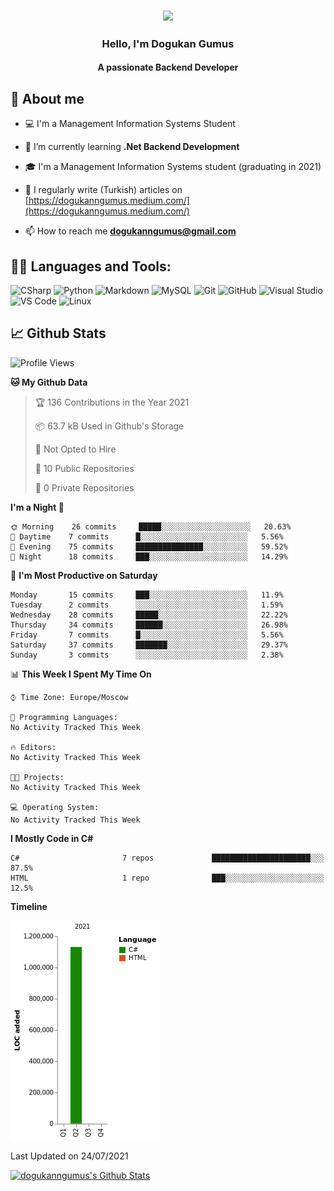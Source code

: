 <h3 align="center"><img width="30%" src="https://i.ibb.co/6DXgTgD/Developer-activity-bro.png"></h3>

<h3 align="center">Hello, I'm Dogukan Gumus</h3>
<h4 align="center">A passionate Backend Developer</h3>

## 📖 About me

- :computer: I'm a Management Information Systems Student

- 🌱 I’m currently learning **.Net Backend Development**

- 🎓 I'm a Management Information Systems student (graduating in 2021)

- 📝 I regularly write (Turkish) articles on [https://dogukanngumus.medium.com/](https://dogukanngumus.medium.com/)

- 📫 How to reach me **dogukanngumus@gmail.com**


## 👨‍💻 Languages and Tools:
![CSharp](https://img.shields.io/badge/-C%20Sharp-239120?logo=C-sharp&style=flat-square)
![Python](http://img.shields.io/badge/-Python-3776AB?style=flat-square&logo=python&logoColor=ffffff)
![Markdown](https://img.shields.io/badge/-Markdown-000000?style=flat-square&logo=markdown)
![MySQL](https://img.shields.io/badge/-MySql-4479A1?logo=MySQL&style=flat&logoColor=ffffff)
![Git](https://img.shields.io/badge/-Git-%23F05032?style=flat-square&logo=git&logoColor=%23ffffff)
![GitHub](https://img.shields.io/badge/-GitHub-181717?style=flat-square&logo=github)
![Visual Studio](https://img.shields.io/badge/-Visual%20Studio-5C2D91?logo=Visual-Studio&style=flat-square)
![VS Code](http://img.shields.io/badge/-VS%20Code-007ACC?style=flat-square&logo=visual-studio-code&logoColor=ffffff)
![Linux](https://img.shields.io/badge/-Linux-FCC624?logo=Linux&style=flat&logoColor=ffffff)

## 📈 Github Stats

<!--START_SECTION:waka-->
![Profile Views](http://img.shields.io/badge/Profile%20Views-3-blue)

**🐱 My Github Data** 

> 🏆 136 Contributions in the Year 2021
 > 
> 📦 63.7 kB Used in Github's Storage 
 > 
> 🚫 Not Opted to Hire
 > 
> 📜 10 Public Repositories 
 > 
> 🔑 0 Private Repositories  
 > 
**I'm a Night 🦉** 

```text
🌞 Morning    26 commits     █████░░░░░░░░░░░░░░░░░░░░   20.63% 
🌆 Daytime    7 commits      █░░░░░░░░░░░░░░░░░░░░░░░░   5.56% 
🌃 Evening    75 commits     ███████████████░░░░░░░░░░   59.52% 
🌙 Night      18 commits     ███░░░░░░░░░░░░░░░░░░░░░░   14.29%

```
📅 **I'm Most Productive on Saturday** 

```text
Monday       15 commits     ███░░░░░░░░░░░░░░░░░░░░░░   11.9% 
Tuesday      2 commits      ░░░░░░░░░░░░░░░░░░░░░░░░░   1.59% 
Wednesday    28 commits     █████░░░░░░░░░░░░░░░░░░░░   22.22% 
Thursday     34 commits     ██████░░░░░░░░░░░░░░░░░░░   26.98% 
Friday       7 commits      █░░░░░░░░░░░░░░░░░░░░░░░░   5.56% 
Saturday     37 commits     ███████░░░░░░░░░░░░░░░░░░   29.37% 
Sunday       3 commits      ░░░░░░░░░░░░░░░░░░░░░░░░░   2.38%

```


📊 **This Week I Spent My Time On** 

```text
⌚︎ Time Zone: Europe/Moscow

💬 Programming Languages: 
No Activity Tracked This Week

🔥 Editors: 
No Activity Tracked This Week

🐱‍💻 Projects: 
No Activity Tracked This Week

💻 Operating System: 
No Activity Tracked This Week

```

**I Mostly Code in C#** 

```text
C#                       7 repos             ██████████████████████░░░   87.5% 
HTML                     1 repo              ███░░░░░░░░░░░░░░░░░░░░░░   12.5%

```


**Timeline**

![Chart not found](https://raw.githubusercontent.com/dogukanngumus/dogukanngumus/main/charts/bar_graph.png) 


 Last Updated on 24/07/2021
<!--END_SECTION:waka-->

<!-- https://github.com/anuraghazra/github-readme-stats -->
<a href="https://github.com/anuraghazra/github-readme-stats"><img alt="dogukanngumus's Github Stats" src="https://github-readme-stats.vercel.app/api?username=dogukanngumus&show_icons=true&count_private=true&hide=" /></a>
<!--START_SECTION:activity-->

